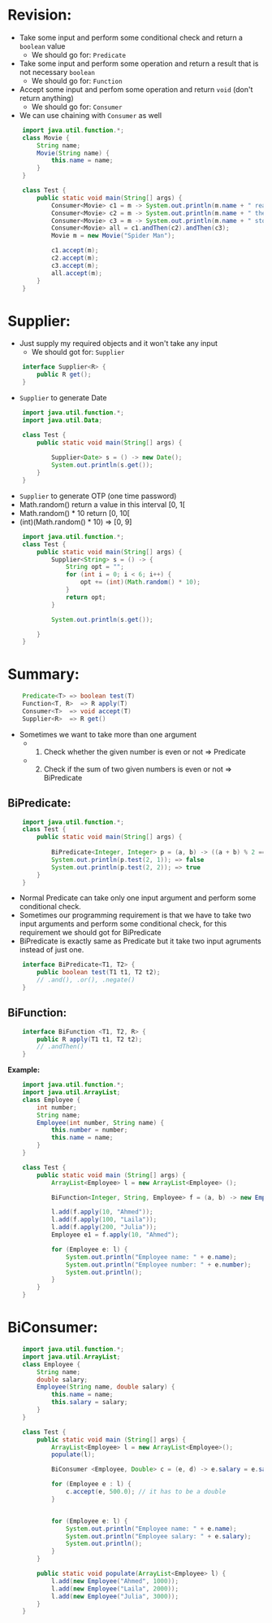 # Revision:
- Take some input and perform some conditional check and return a `boolean` value 
  - We should go for: `Predicate`
- Take some input and perform some operation and return a result that is not necessary `boolean`
  - We should go for: `Function`
- Accept some input and perfom some operation and return `void` (don't return anything)
  - We should go for: `Consumer`
- We can use chaining with `Consumer` as well
``` java
    import java.util.function.*;
    class Movie {
        String name;
        Movie(String name) {
            this.name = name;
        }
    }

    class Test {
        public static void main(String[] args) {
            Consumer<Movie> c1 = m -> System.out.println(m.name + " ready to release");
            Consumer<Movie> c2 = m -> System.out.println(m.name + " the movie already released");
            Consumer<Movie> c3 = m -> System.out.println(m.name + " storing information in database");
            Consumer<Movie> all = c1.andThen(c2).andThen(c3);
            Movie m = new Movie("Spider Man");

            c1.accept(m);
            c2.accept(m);
            c3.accept(m);
            all.accept(m);
        }
    }
```

# Supplier:
- Just supply my required objects and it won't take any input
  - We should got for: `Supplier`

``` java
    interface Supplier<R> {
        public R get();
    }
```
- `Supplier` to generate Date
``` java
    import java.util.function.*;
    import java.util.Data;

    class Test {
        public static void main(String[] args) {
            
            Supplier<Date> s = () -> new Date();
            System.out.println(s.get());
        }
    }
```
- `Supplier` to generate OTP (one time password)
- Math.random() return a value in this interval [0, 1[
- Math.random() * 10 return [0, 10[
- (int)(Math.random() * 10) => [0, 9]

``` java
    import java.util.function.*;
    class Test {
        public static void main(String[] args) {
            Supplier<String> s = () -> {
                String opt = "";
                for (int i = 0; i < 6; i++) {
                    opt += (int)(Math.random() * 10);
                }
                return opt;
            }

            System.out.println(s.get());

        }
    }
```

# Summary: 
``` java
    Predicate<T> => boolean test(T)
    Function<T, R>  => R apply(T)
    Consumer<T>  => void accept(T)
    Supplier<R>  => R get()
```
- Sometimes we want to take more than one argument
  - 1. Check whether the given number is even or not => Predicate
  - 2. Check if the sum of two given numbers is even or not => BiPredicate

## BiPredicate: 
``` java
    import java.util.function.*;
    class Test {
        public static void main(String[] args) {
           
            BiPredicate<Integer, Integer> p = (a, b) -> ((a + b) % 2 == 0);
            System.out.println(p.test(2, 1)); => false
            System.out.println(p.test(2, 2)); => true
        }
    }
```
- Normal Predicate can take only one input argument and perform some conditional check.
- Sometimes our programming requirement is that we have to take two input arguments and perform some conditional check, for this requirement we should got for BiPredicate
- BiPredicate is exactly same as Predicate but it take two input agruments instead of just one.
``` java
    interface BiPredicate<T1, T2> {
        public boolean test(T1 t1, T2 t2);
        // .and(), .or(), .negate()
    }
```
## BiFunction:
``` java
    interface BiFunction <T1, T2, R> {
        public R apply(T1 t1, T2 t2);
        // .andThen() 
    }
```
**Example:**
``` java
    import java.util.function.*;
    import java.util.ArrayList;
    class Employee {
        int number;
        String name;
        Employee(int number, String name) {
            this.number = number;
            this.name = name;
        }
    }

    class Test {
        public static void main (String[] args) {
            ArrayList<Employee> l = new ArrayList<Employee> ();

            BiFunction<Integer, String, Employee> f = (a, b) -> new Employee(a, b);

            l.add(f.apply(10, "Ahmed"));
            l.add(f.apply(100, "Laila"));
            l.add(f.apply(200, "Julia"));
            Employee e1 = f.apply(10, "Ahmed");

            for (Employee e: l) {
                System.out.println("Employee name: " + e.name);
                System.out.println("Employee number: " + e.number);
                System.out.println();
            }
        }
    }
```

# BiConsumer:
``` java
    import java.util.function.*;
    import java.util.ArrayList;
    class Employee {
        String name;
        double salary;
        Employee(String name, double salary) {
            this.name = name;
            this.salary = salary;
        }
    }

    class Test {
        public static void main (String[] args) {
            ArrayList<Employee> l = new ArrayList<Employee>();
            populate(l);

            BiConsumer <Employee, Double> c = (e, d) -> e.salary = e.salary + d;

            for (Employee e : l) {
                c.accept(e, 500.0); // it has to be a double
            }


            for (Employee e: l) {
                System.out.println("Employee name: " + e.name);
                System.out.println("Employee salary: " + e.salary);
                System.out.println();
            }
        }

        public static void populate(ArrayList<Employee> l) {
            l.add(new Employee("Ahmed", 1000));
            l.add(new Employee("Laila", 2000));
            l.add(new Employee("Julia", 3000));
        }
    }
```
